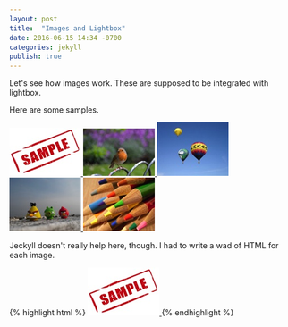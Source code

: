 ```yaml
---
layout: post
title:  "Images and Lightbox"
date: 2016-06-15 14:34 -0700
categories: jekyll
publish: true
---
```

Let's see how images work.  These are supposed to be integrated with
lightbox.

Here are some samples.

<a href="/images/sample-1.jpg"
   data-lightbox="samples"
   data-title="A Sample Image">
  <img class="thumbnail"
       src="/images/sample-1_thumb.jpg"
       title="A Sample Image"
       alt="A Sample Image">
</a>
<a href="/images/sample-2.jpg"
   data-lightbox="samples"
   data-title="A Sample Image">
  <img class="thumbnail"
       src="/images/sample-2_thumb.jpg"
       title="A Sample Image"
       alt="A Sample Image">
</a>
<a href="/images/sample-3.jpg"
   data-lightbox="samples"
   data-title="A Sample Image">
  <img class="thumbnail"
       src="/images/sample-3_thumb.jpg"
       title="A Sample Image"
       alt="A Sample Image">
</a>
<a href="/images/sample-4.jpg"
   data-lightbox="samples"
   data-title="A Sample Image">
  <img class="thumbnail"
       src="/images/sample-4_thumb.jpg"
       title="A Sample Image"
       alt="A Sample Image">
</a>
<a href="/images/sample-5.jpg"
   data-lightbox="samples"
   data-title="A Sample Image">
  <img class="thumbnail"
       src="/images/sample-5_thumb.jpg"
       title="A Sample Image"
       alt="A Sample Image">
</a>

Jeckyll doesn't really help here, though.  I had to write a wad of
HTML for each image.


{% highlight html %}
<a href="/images/sample-1.jpg"
   data-lightbox="samples"
   data-title="A Sample Image">
  <img class="thumbnail"
       src="/images/sample-1_thumb.jpg"
       title="A Sample Image"
       alt="A Sample Image">
</a>
{% endhighlight %}

